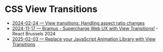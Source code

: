 # CSS View Transitions

- [2024-02-24 — View transitions: Handling aspect ratio changes](https://jakearchibald.com/2024/view-transitions-handling-aspect-ratio-changes/)
- [2024-11-17 — Bramus - Supercharge Web UX with View Transitions!](https://www.youtube.com/watch?v=pMaAHpKFEAo) - React Brussels 2024
- [2025-02-03 — Replace your JavaScript Animation Library with View Transitions](https://www.builder.io/blog/view-transitions)
